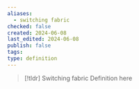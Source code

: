 ```yaml
---
aliases:
  - switching fabric
checked: false
created: 2024-06-08
last_edited: 2024-06-08
publish: false
tags: 
type: definition
---
```

>[!tldr] Switching fabric
>Definition here


